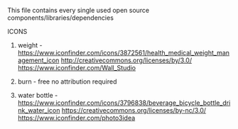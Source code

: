 This file contains every single used open source components/libraries/dependencies

ICONS

1. weight - https://www.iconfinder.com/icons/3872561/health_medical_weight_management_icon 
http://creativecommons.org/licenses/by/3.0/
https://www.iconfinder.com/Wall_Studio

2. burn - free no attribution required

3. water bottle - https://www.iconfinder.com/icons/3796838/beverage_bicycle_bottle_drink_water_icon
https://creativecommons.org/licenses/by-nc/3.0/
https://www.iconfinder.com/photo3idea

